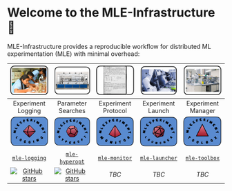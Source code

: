 # Welcome to the MLE-Infrastructure 🔬

MLE-Infrastructure provides a reproducible workflow for distributed ML experimentation (MLE) with minimal overhead:

|<img src="images/logos/lab_logging.png" alt="drawing" width="120"/>|  <img src="images/logos/lab_automation.png" alt="drawing" width="120"/> |  <img src="images/logos/lab_protocol.png" alt="drawing" width="120"/> | <img src="images/logos/lab_management.png" alt="drawing" width="120"/> | <img src="images/logos/lab_workspace.png" alt="drawing" width="120"/> |
|:----:|:----: |:----: |:----:| :----:|
| Experiment Logging | Parameter Searches | Experiment Protocol  | Experiment Launch | Experiment Manager |
|<img src="images/logos/logging.png" alt="drawing" width="120"/>|  <img src="images/logos/hyperopt.png" alt="drawing" width="120"/> |  <img src="images/logos/monitor.png" alt="drawing" width="120"/> | <img src="images/logos/launcher.png" alt="drawing" width="120"/> | <img src="images/logos/toolbox.png" alt="drawing" width="120"/> |
| [`mle-logging`](https://github.com/mle-infrastructure/mle-logging) | [`mle-hyperopt`](https://github.com/mle-infrastructure/mle-hyperopt) | [`mle-monitor`](https://github.com/mle-infrastructure/mle-monitor)  | [`mle-launcher`](https://github.com/mle-infrastructure/mle-launcher) |  [`mle-toolbox`](https://github.com/mle-infrastructure/mle-toolbox) |
| [![GitHub stars](https://img.shields.io/github/stars/mle-infrastructure/mle-logging.svg?style=social)](https://GitHub.com/mle-infrastructure/mle-logging/stargazers/) | [![GitHub stars](https://img.shields.io/github/stars/mle-infrastructure/mle-hyperopt.svg?style=social)](https://GitHub.com/mle-infrastructure/mle-hyperopt/stargazers/) | *TBC* | *TBC* |  *TBC* |
